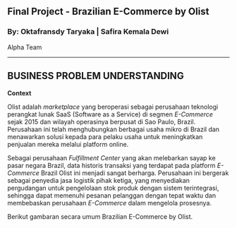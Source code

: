 ## Final Project - Brazilian E-Commerce by Olist
### By: Oktafransdy Taryaka | Safira Kemala Dewi 
Alpha Team
<hr>

<!-- ABOUT THE PROJECT -->
## BUSINESS PROBLEM UNDERSTANDING

**Context**

Olist adalah *marketplace* yang beroperasi sebagai perusahaan teknologi perangkat lunak SaaS (Software as a Service) di segmen *E-Commerce* sejak 2015 dan wilayah operasinya berpusat di Sao Paulo, Brazil. Perusahaan ini telah menghubungkan berbagai usaha mikro di Brazil dan menawarkan solusi kepada para pelaku usaha untuk meningkatkan penjualan mereka melalui platform online. 

Sebagai perusahaan <i>Fulfillment Center</i> yang akan melebarkan sayap ke pasar negara Brazil, data historis transaksi yang terdapat pada platform <i>E-Commerce</i> Brazil Olist ini menjadi sangat berharga. Perusahaan ini bergerak sebagai penyedia jasa logistik pihak ketiga, yang menyediakan pergudangan untuk pengelolaan stok produk dengan sistem terintegrasi, sehingga dapat memenuhi pesanan pelanggan dengan tepat waktu dan membebaskan perusahaan <i>E-Commerce</i> dalam mengelola prosesnya. 

Berikut gambaran secara umum Brazilian E-Commerce by Olist.

